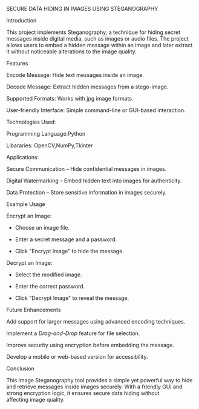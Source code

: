 SECURE DATA HIDING IN IMAGES USING STEGANOGRAPHY

Introduction

This project implements Steganography, a technique for hiding secret messages inside digital media, such as images or audio files. The project allows users to embed a hidden message within an image and later extract it without noticeable alterations to the image quality.

Features

Encode Message: Hide text messages inside an image.

Decode Message: Extract hidden messages from a stego-image.

Supported Formats: Works with jpg image formats.

User-friendly Interface: Simple command-line or GUI-based interaction.


Technologies Used:

Programming Language:Python 

Libararies: OpenCV,NumPy,Tkinter


Applications:  

Secure Communication – Hide confidential messages in images.  

Digital Watermarking – Embed hidden text into images for authenticity.  

Data Protection – Store sensitive information in images securely.  


Example Usage  

Encrypt an Image:  

   - Choose an image file.  
   
   - Enter a secret message and a password.  
   
   - Click "Encrypt Image" to hide the message.  

Decrypt an Image:  
   
   - Select the modified image.  
   
   - Enter the correct password.  
   
   - Click "Decrypt Image" to reveal the message.


Future Enhancements 

Add support for larger messages using advanced encoding techniques.  

Implement a *Drag-and-Drop* feature for file selection.  

Improve security using encryption before embedding the message.  

Develop a mobile or web-based version for accessibility.  


Conclusion  

This Image Steganography tool provides a simple yet powerful way to hide and retrieve messages inside images securely. With a friendly GUI and strong encryption logic, it ensures secure data hiding without affecting image quality.
